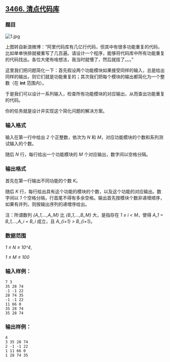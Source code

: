## [3466. 清点代码库](https://www.acwing.com/problem/content/3469/)

### 题目

 ![1.jpg](https://cdn.acwing.com/media/article/image/2021/05/01/19_e9ac61b1aa-1.jpg)

上图转自新浪微博：“阿里代码库有几亿行代码，但其中有很多功能重复的代码，比如单单快排就被重写了几百遍。请设计一个程序，能够将代码库中所有功能重复的代码找出。各位大佬有啥想法，我当时就懵了，然后就挂了。。。”

这里我们把问题简化一下：首先假设两个功能模块如果接受同样的输入，总是给出同样的输出，则它们就是功能重复的；其次我们把每个模块的输出都简化为一个整数（在 **int** 范围内）。

于是我们可以设计一系列输入，检查所有功能模块的对应输出，从而查出功能重复的代码。

你的任务就是设计并实现这个简化问题的解决方案。

### 输入格式

输入在第一行中给出 *2* 个正整数，依次为 *N* 和 *M*，对应功能模块的个数和系列测试输入的个数。

随后 *N* 行，每行给出一个功能模块的 *M* 个对应输出，数字间以空格分隔。

### 输出格式

首先在第一行输出不同功能的个数 *K*。

随后 *K* 行，每行给出具有这个功能的模块的个数，以及这个功能的对应输出。数字间以 *1* 个空格分隔，行首尾不得有多余空格。输出首先按模块个数非递增顺序，如果有并列，则按输出序列的递增序给出。

注：所谓数列 *{A_1,…,A_M}* 比 *{B_1,…,B_M}* 大，是指存在 *1 ≤ i < M*，使得 *A_1 = B_1,…,A_i = B_i* 成立，且 *A_{i+1} > B_{i+1}*。

### 数据范围

*1 ≤ N ≤ 10^4*,

*1 ≤ M ≤ 100*

### 输入样例：

```
7 3
35 28 74
-1 -1 22
28 74 35
-1 -1 22
11 66 0
35 28 74
35 28 74
```

### 输出样例：

```
4
3 35 28 74
2 -1 -1 22
1 11 66 0
1 28 74 35
```
